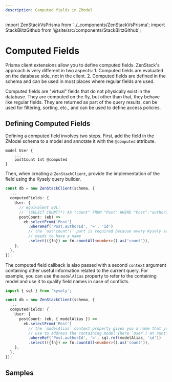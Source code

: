 ```yaml
---
description: Computed fields in ZModel
---
```


import ZenStackVsPrisma from '../_components/ZenStackVsPrisma';
import StackBlitzGithub from '@site/src/components/StackBlitzGithub';

# Computed Fields

<ZenStackVsPrisma>
Prisma client extensions allow you to define computed fields. ZenStack's approach is very different in two aspects:
1. Computed fields are evaluated on the database side, not in the client.
2. Computed fields are defined in the schema and can be used in most places where regular fields are used.
</ZenStackVsPrisma>

Computed fields are "virtual" fields that do not physically exist in the database. They are computed on the fly, but other than that, they behave like regular fields. They are returned as part of the query results, can be used for filtering, sorting, etc., and can be used to define access policies.

## Defining Computed Fields

Defining a computed field involves two steps. First, add the field in the ZModel schema to a model and annotate it with the `@computed` attribute.

```zmodel
model User {
    ...
    postCount Int @computed
}
```

Then, when creating a `ZenStackClient`, provide the implementation of the field using the Kysely query builder.

```ts
const db = new ZenStackClient(schema, {
  ...
  computedFields: {
    User: {
      // equivalent SQL:
      // `(SELECT COUNT(*) AS "count" FROM "Post" WHERE "Post"."authorId" = "User"."id")`
      postCount: (eb) => 
        eb.selectFrom('Post')
          .whereRef('Post.authorId', '=', 'id')
          // the `as('count')` part is required because every Kysely selection 
          // needs to have a name
          .select(({fn}) => fn.countAll<number>().as('count')),
    },
  },
});
```

The computed field callback is also passed with a second `context` argument containing other useful information related to the current query. For example, you can use the `modelAlias` property to refer to the containing model and use it to qualify field names in case of conflicts.

```ts
import { sql } from 'kysely';

const db = new ZenStackClient(schema, {
  ...
  computedFields: {
    User: {
      postCount: (eb, { modelAlias }) => 
        eb.selectFrom('Post')
          // the `modelAlias` context property gives you a name that you can
          // use to address the containing model (here `User`) at runtime
          .whereRef('Post.authorId', '=', sql.ref(modelAlias, 'id'))
          .select(({fn}) => fn.countAll<number>().as('count')),
    },
  },
});
```

## Samples

<StackBlitzGithub repoPath="zenstackhq/v3-doc-orm-computed-fields" />
